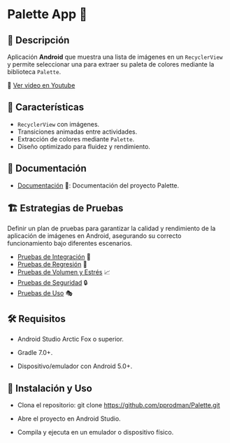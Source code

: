 
# Palette App 🎨

## 📌 Descripción
Aplicación **Android** que muestra una lista de imágenes en un `RecyclerView` y permite seleccionar una para extraer su paleta de colores mediante la biblioteca `Palette`.

🎥 [Ver video en Youtube](https://www.youtube.com/shorts/FS_hEp7hPNE)

## 🚀 Características
- `RecyclerView` con imágenes.
- Transiciones animadas entre actividades.
- Extracción de colores mediante `Palette`.
- Diseño optimizado para fluidez y rendimiento.

## 📂 Documentación
- [Documentación](./DOCUMENTACION.md) 📖: Documentación del proyecto Palette.

## 🏗️ Estrategias de Pruebas
Definir un plan de pruebas para garantizar la calidad y rendimiento de la aplicación de imágenes en Android, asegurando su correcto funcionamiento bajo diferentes escenarios.

- [Pruebas de Integración](./PRUEBAS_INTEGRACION.md) 🧪
- [Pruebas de Regresión](./PRUEBAS_REGRESION.md) 🔄
- [Pruebas de Volumen y Estrés](./PRUEBAS_VOLUMEN_ESTRES.md) 📈
- [Pruebas de Seguridad](./PRUEBAS_SEGURIDAD.md) 🔒
- [Pruebas de Uso](./PRUEBAS_USO.md) 🎭

## 🛠️ Requisitos

- Android Studio Arctic Fox o superior.

- Gradle 7.0+.

- Dispositivo/emulador con Android 5.0+.

## 📝 Instalación y Uso

- Clona el repositorio: git clone https://github.com/pprodman/Palette.git

- Abre el proyecto en Android Studio.

- Compila y ejecuta en un emulador o dispositivo físico.
